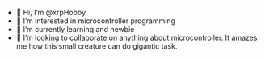 - 👋 Hi, I’m @xrpHobby
- 👀 I’m interested in microcontroller programming 
- 🌱 I’m currently learning and newbie 
- 💞️ I’m looking to collaborate on anything about microcontroller. It amazes me how this small creature can do gigantic task.
  

<!---
xrpHobby/xrpHobby is a ✨ special ✨ repository because its `README.md` (this file) appears on your GitHub profile.
You can click the Preview link to take a look at your changes.
--->
